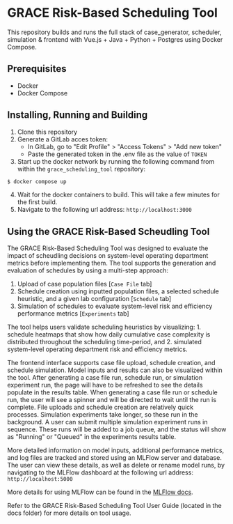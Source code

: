 # GRACE Risk-Based Scheduling Tool

This repository builds and runs the full stack of case_generator, scheduler, simulation & frontend with Vue.js + Java + Python + Postgres using Docker Compose.


## Prerequisites

- Docker
- Docker Compose 

## Installing, Running and Building

1. Clone this repository
2. Generate a GitLab acces token:
    - In GitLab, go to "Edit Profile" > "Access Tokens" > "Add new token"
    - Paste the generated token in the .env file as the value of `TOKEN`
3. Start up the docker network by running the following command from within the `grace_scheduling_tool` repository:

```bash
$ docker compose up
```

4. Wait for the docker containers to build. This will take a few minutes for the first build.
5. Navigate to the following url address: `http://localhost:3000`

## Using the GRACE Risk-Based Scheudling Tool

The GRACE Risk-Based Scheduling Tool was designed to evaluate the impact of scheudling decisions on system-level operating department metrics before implementing them. The tool supports the generation and evaluation of schedules by using a multi-step approach:
1. Upload of case population files [`Case File` tab]
2. Schedule creation using inputted population files, a selected schedule heuristic, and a given lab configuration [`Schedule` tab]
3. Simulation of schedules to evaluate system-level risk and efficiency performance metrics  [`Experiments` tab]

The tool helps users validate scheduling heuristics by visualizing: 1. schedule heatmaps that show how daily cumulative case complexity is distributed throughout the scheduling time-period, and 2. simulated system-level operating department risk and efficiency metrics.

The frontend interface supports case file upload, schedule creation, and schedule simulation. Model inputs and results can also be visualized within the tool. After generating a case file run, schedule run, or simulation experiment run, the page will have to be refreshed to see the details populate in the results table. When generating a case file run or schedule run, the user will see a spinner and will be directed to wait until the run is complete. File uploads and schedule creation are relatively quick processes. Simulation experiments take longer, so these run in the background. A user can submit multiple simulation experiment runs in sequence. These runs will be added to a job queue, and the status will show as "Running" or "Queued" in the experiments results table. 

More detailed information on model inputs, additional performance metrics, and log files are tracked and stored using an MLFlow server and database. The user can view these details, as well as delete or rename model runs, by navigating to the MLFlow dashboard at the following url address:  `http://localhost:5000`

More details for using MLFlow can be found in the [MLFlow docs](https://mlflow.org/docs/latest/index.html#).

Refer to the GRACE Risk-Based Scheduling Tool User Guide (located in the docs folder) for more details on tool usage. 
